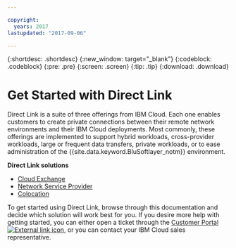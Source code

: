 ```yaml
---

copyright:
  years: 2017
lastupdated: "2017-09-06"

---
```


{:shortdesc: .shortdesc}
{:new_window: target="_blank"}
{:codeblock: .codeblock}
{:pre: .pre}
{:screen: .screen}
{:tip: .tip}
{:download: .download}

# Get Started with Direct Link

Direct Link is a suite of three offerings from IBM Cloud. Each one enables customers to create private connections between their remote network environments and their IBM Cloud deployments. Most commonly, these offerings are implemented to support hybrid workloads, cross-provider workloads, large or frequent data transfers, private workloads, or to ease administration of the {{site.data.keyword.BluSoftlayer_notm}} environment.

**Direct Link solutions**

 * [Cloud Exchange](about.html#the-direct-link-cloud-exchange-solution)
 * [Network Service Provider](about.html#the-direct-link-network-service-provider-solution)
 * [Colocation](about.html#the-direct-link-colocation-solution)

To get started using Direct Link, browse through this documentation and decide which solution will work best for you. If you desire more help with getting started, you can either open a ticket through the [Customer Portal ![External link icon](../../icons/launch-glyph.svg "External link icon")](https://control.softlayer.com/), or you can contact your IBM Cloud sales representative. 

